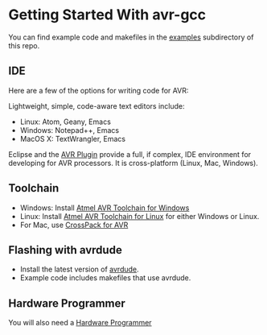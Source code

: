 # Getting Started With avr-gcc

You can find example code and makefiles in the [examples](../examples/avr-gcc) subdirectory of this repo.

## IDE

Here are a few of the options for writing code for AVR:

Lightweight, simple, code-aware text editors include:
  * Linux: Atom, Geany, Emacs
  * Windows: Notepad++, Emacs
  * MacOS X: TextWrangler, Emacs

Eclipse and the [AVR Plugin](http://avr-eclipse.sourceforge.net/wiki/index.php/The_AVR_Eclipse_Plugin) provide a full, if complex, IDE environment for developing for AVR processors. It is cross-platform (Linux, Mac, Windows).

## Toolchain

  * Windows: Install [Atmel AVR Toolchain for Windows](http://www.atmel.com/tools/atmelavrtoolchainforwindows.aspx)
  * Linux: Install [Atmel AVR Toolchain for Linux](http://www.atmel.com/tools/ATMELAVRTOOLCHAINFORLINUX.aspx) for either Windows or Linux.
  * For Mac, use [CrossPack for AVR](https://www.obdev.at/products/crosspack/index.html)

## Flashing with avrdude

* Install the latest version of [avrdude](http://www.nongnu.org/avrdude/).
* Example code includes makefiles that use avrdude.

## Hardware Programmer

You will also need a [Hardware Programmer](HardwareProgrammer.md)

